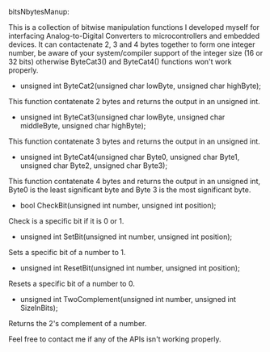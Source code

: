 bitsNbytesManup:

This is a collection of bitwise manipulation functions I developed myself for interfacing Analog-to-Digital Converters to microcontrollers and embedded devices. It can contactenate 2, 3 and 4 bytes together to form one integer number, be aware of your system/compiler support of the integer size (16 or 32 bits) otherwise ByteCat3() and ByteCat4() functions won't work properly. 

- unsigned int ByteCat2(unsigned char lowByte, unsigned char highByte);

This function contatenate 2 bytes and returns the output in an unsigned int.

- unsigned int ByteCat3(unsigned char lowByte, unsigned char middleByte, unsigned char highByte);

This function contatenate 3 bytes and returns the output in an unsigned int.

- unsigned int ByteCat4(unsigned char Byte0, unsigned char Byte1, unsigned char Byte2, unsigned char Byte3);

This function contatenate 4 bytes and returns the output in an unsigned int, Byte0 is the least significant byte and Byte 3 is the most significant byte.

- bool CheckBit(unsigned int number, unsigned int position);

Check is a specific bit if it is 0 or 1.
 
- unsigned int SetBit(unsigned int number, unsigned int position);

Sets a specific bit of a number to 1.

- unsigned int ResetBit(unsigned int number, unsigned int position);

Resets a specific bit of a number to 0.

- unsigned int TwoComplement(unsigned int number, unsigned int SizeInBits);

Returns the 2's complement of a number.

Feel free to contact me if any of the APIs isn't working properly.